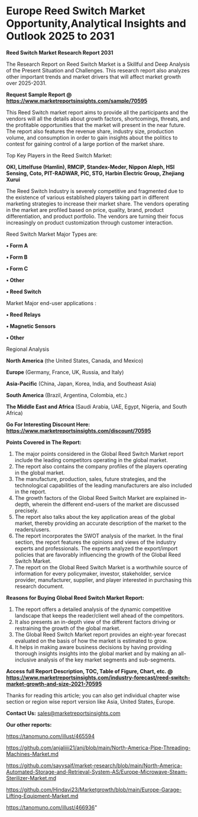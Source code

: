 # Europe Reed Switch Market Opportunity,Analytical Insights and Outlook 2025 to 2031

<strong>Reed Switch Market Research Report 2031</strong>

The Research Report on Reed Switch Market is a Skillful and Deep Analysis of the Present Situation and Challenges. This research report also analyzes other important trends and market drivers that will affect market growth over 2025-2031.

<strong>Request Sample Report @ <a href=https://www.marketreportsinsights.com/sample/70595>https://www.marketreportsinsights.com/sample/70595</a></strong>

This Reed Switch market report aims to provide all the participants and the vendors will all the details about growth factors, shortcomings, threats, and the profitable opportunities that the market will present in the near future. The report also features the revenue share, industry size, production volume, and consumption in order to gain insights about the politics to contest for gaining control of a large portion of the market share.

Top Key Players in the Reed Switch Market:

<strong>OKI, Littelfuse (Hamlin), RMCIP, Standex-Meder, Nippon Aleph, HSI Sensing, Coto, PIT-RADWAR, PIC, STG, Harbin Electric Group, Zhejiang Xurui</strong>

The Reed Switch Industry is severely competitive and fragmented due to the existence of various established players taking part in different marketing strategies to increase their market share. The vendors operating in the market are profiled based on price, quality, brand, product differentiation, and product portfolio. The vendors are turning their focus increasingly on product customization through customer interaction.

Reed Switch Market Major Types are:

<strong>• Form A

• Form B

• Form C

• Other

• Reed Switch</strong>

Market Major end-user applications :

<strong>• Reed Relays

• Magnetic Sensors

• Other</strong>

Regional Analysis

</u><strong><b>North America</b></strong> (the United States, Canada, and Mexico)

<strong><b>Europe </b></strong>(Germany, France, UK, Russia, and Italy)

<strong><b>Asia-Pacific</b></strong> (China, Japan, Korea, India, and Southeast Asia)

<strong><b>South America</b></strong> (Brazil, Argentina, Colombia, etc.)

<strong><b>The Middle East and Africa</b></strong> (Saudi Arabia, UAE, Egypt, Nigeria, and South Africa)

<strong>Go For Interesting Discount Here: <a href=https://www.marketreportsinsights.com/discount/70595>https://www.marketreportsinsights.com/discount/70595</a></strong>

<strong>Points Covered in The Report:</strong>
<ol>
  <li>The major points considered in the Global Reed Switch Market report include the leading competitors operating in the global market.</li>
  <li>The report also contains the company profiles of the players operating in the global market.</li>
  <li>The manufacture, production, sales, future strategies, and the technological capabilities of the leading manufacturers are also included in the report.</li>
  <li>The growth factors of the Global Reed Switch Market are explained in-depth, wherein the different end-users of the market are discussed precisely.</li>
  <li>The report also talks about the key application areas of the global market, thereby providing an accurate description of the market to the readers/users.</li>
  <li>The report incorporates the SWOT analysis of the market. In the final section, the report features the opinions and views of the industry experts and professionals. The experts analyzed the export/import policies that are favorably influencing the growth of the Global Reed Switch Market.</li>
  <li>The report on the Global Reed Switch Market is a worthwhile source of information for every policymaker, investor, stakeholder, service provider, manufacturer, supplier, and player interested in purchasing this research document.</li>
</ol>
<strong>Reasons for Buying Global Reed Switch Market Report:</strong>

<ol>
  <li>The report offers a detailed analysis of the dynamic competitive landscape that keeps the reader/client well ahead of the competitors.</li>
  <li>It also presents an in-depth view of the different factors driving or restraining the growth of the global market.</li>
  <li>The Global Reed Switch Market report provides an eight-year forecast evaluated on the basis of how the market is estimated to grow.</li>
  <li>It helps in making aware business decisions by having providing thorough insights insights into the global market and by making an all-inclusive analysis of the key market segments and sub-segments.</li>
</ol>
<strong>Access full Report Description, TOC, Table of Figure, Chart, etc. @ <a href=https://www.marketreportsinsights.com/industry-forecast/reed-switch-market-growth-and-size-2021-70595>https://www.marketreportsinsights.com/industry-forecast/reed-switch-market-growth-and-size-2021-70595</a></strong>


Thanks for reading this article; you can also get individual chapter wise section or region wise report version like Asia, United States, Europe.

<strong>Contact Us:</strong>
sales@marketreportsinsights.com

<strong>Our other reports:</strong>

<a href=https://tanomuno.com/illust/465594>https://tanomuno.com/illust/465594</a>

<a href=https://github.com/anjaliiii21/anj/blob/main/North-America-Pipe-Threading-Machines-Market.md>https://github.com/anjaliiii21/anj/blob/main/North-America-Pipe-Threading-Machines-Market.md</a>

<a href=https://github.com/sayysaif/market-research/blob/main/North-America-Automated-Storage-and-Retrieval-System-AS/Europe-Microwave-Steam-Sterilizer-Market.md>https://github.com/sayysaif/market-research/blob/main/North-America-Automated-Storage-and-Retrieval-System-AS/Europe-Microwave-Steam-Sterilizer-Market.md</a>

<a href=https://github.com/Hindavi23/Marketgrowth/blob/main/Europe-Garage-Lifting-Equipment-Market.md>https://github.com/Hindavi23/Marketgrowth/blob/main/Europe-Garage-Lifting-Equipment-Market.md</a>

<a href=https://tanomuno.com/illust/466936>https://tanomuno.com/illust/466936</a>"
